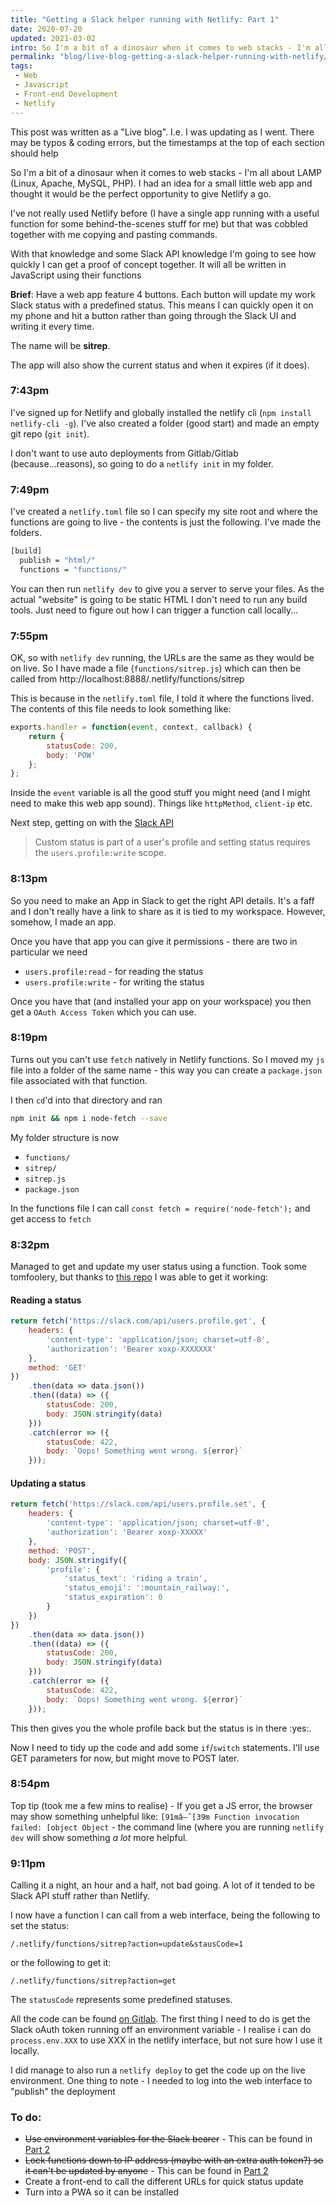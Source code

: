 ```yaml
---
title: "Getting a Slack helper running with Netlify: Part 1"
date: 2020-07-20
updated: 2021-03-02
intro: So I'm a bit of a dinosaur when it comes to web stacks - I'm all about LAMP (Linux, Apache, MySQL, PHP). I had an idea for a small little web app and thought it would be the perfect opportunity to give Netlify a go.
permalink: "blog/live-blog-getting-a-slack-helper-running-with-netlify/"
tags:
 - Web
 - Javascript
 - Front-end Development
 - Netlify
---
```


<div class="info">This post was written as a "Live blog". I.e. I was updating as I went. There may be typos & coding errors, but the timestamps at the top of each section should help</div>

So I'm a bit of a dinosaur when it comes to web stacks - I'm all about LAMP (Linux, Apache, MySQL, PHP). I had an idea for a small little web app and thought it would be the perfect opportunity to give Netlify a go.

I've not really used Netlify before (I have a single app running with a useful function for some behind-the-scenes stuff for me) but that was cobbled together with me copying and pasting commands.

With that knowledge and some Slack API knowledge I'm going to see how quickly I can get a proof of concept together. It will all be written in JavaScript using their functions

**Brief**: Have a web app feature 4 buttons. Each button will update my work Slack status with a predefined status. This means I can quickly open it on my phone and hit a button rather than going through the Slack UI and writing it every time.

The name will be **sitrep**.

The app will also show the current status and when it expires (if it does).

### 7:43pm

I've signed up for Netlify and globally installed the netlify cli (`npm install netlify-cli -g`). I've also created a folder (good start) and made an empty git repo (`git init`).

I don't want to use auto deployments from Gitlab/Gitlab (because...reasons), so going to do a `netlify init` in my folder.

### 7:49pm

I've created a `netlify.toml` file so I can specify my site root and where the functions are going to live - the contents is just the following. I've made the folders.

```bash
[build]
  publish = "html/"
  functions = "functions/"
```

You can then run `netlify dev` to give you a server to serve your files. As the actual "website" is going to be static HTML I don't need to run any build tools. Just need to figure out how I can trigger a function call locally...

### 7:55pm

OK, so with `netlify dev` running, the URLs are the same as they would be on live. So I have made a file (`functions/sitrep.js`) which can then be called from http://localhost:8888/.netlify/functions/sitrep

This is because in the `netlify.toml` file, I told it where the functions lived. The contents of this file needs to look something like:

```js
exports.handler = function(event, context, callback) {
	return {
		statusCode: 200,
		body: 'POW'
	};
};
```

Inside the `event` variable is all the good stuff you might need (and I might need to make this web app sound). Things like `httpMethod`, `client-ip` etc.

Next step, getting on with the [Slack API](https://api.slack.com/docs/presence-and-status#custom_status)

> Custom status is part of a user's profile and setting status requires the `users.profile:write` scope.

### 8:13pm

So you need to make an App in Slack to get the right API details. It's a faff and I don't really have a link to share as it is tied to my workspace. However, somehow, I made an app.

Once you have that app you can give it permissions - there are two in particular we need

- `users.profile:read` - for reading the status
- `users.profile:write` - for writing the status

Once you have that (and installed your app on your workspace) you then get a `OAuth Access Token` which you can use.

### 8:19pm

Turns out you can't use `fetch` natively in Netlify functions. So I moved my `js` file into a folder of the same name - this way you can create a `package.json` file associated with that function.

I then `cd`'d into that directory and ran

```bash
npm init && npm i node-fetch --save
```

My folder structure is now

- `functions/`
 - `sitrep/`
  - `sitrep.js`
  - `package.json`

In the functions file I can call `const fetch = require('node-fetch');` and get access to `fetch`

### 8:32pm

Managed to get and update my user status using a function. Took some tomfoolery, but thanks to [this repo](https://github.com/netlify/functions/blob/master/src/lambda/hello_slack.js) I was able to get it working:

#### Reading a status

```js
return fetch('https://slack.com/api/users.profile.get', {
	headers: {
		'content-type': 'application/json; charset=utf-8',
		'authorization': 'Bearer xoxp-XXXXXXX'
	},
	method: 'GET'
})
	.then(data => data.json())
	.then((data) => ({
		statusCode: 200,
		body: JSON.stringify(data)
	}))
	.catch(error => ({
		statusCode: 422,
		body: `Oops! Something went wrong. ${error}`
	}));
```


#### Updating a status

```js
return fetch('https://slack.com/api/users.profile.set', {
	headers: {
		'content-type': 'application/json; charset=utf-8',
		'authorization': 'Bearer xoxp-XXXXX'
	},
	method: 'POST',
	body: JSON.stringify({
		'profile': {
			'status_text': 'riding a train',
			'status_emoji': ':mountain_railway:',
			'status_expiration': 0
		}
	})
})
	.then(data => data.json())
	.then((data) => ({
		statusCode: 200,
		body: JSON.stringify(data)
	}))
	.catch(error => ({
		statusCode: 422,
		body: `Oops! Something went wrong. ${error}`
	}));
```

This then gives you the whole profile back but the status is in there :yes:.

Now I need to tidy up the code and add some `if`/`switch` statements. I'll use GET parameters for now, but might move to POST later.

### 8:54pm

Top tip (took me a few mins to realise) - If you get a JS error, the browser may show something unhelpful like: `[91mâ—ˆ[39m Function invocation failed: [object Object` - the command line (where you are running `netlify dev` will show something _a lot_ more helpful.

### 9:11pm

Calling it a night, an hour and a half, not bad going. A lot of it tended to be Slack API stuff rather than Netlify.

I now have a function I can call from a web interface, being the following to set the status:

`/.netlify/functions/sitrep?action=update&stausCode=1`

or the following to get it:

`/.netlify/functions/sitrep?action=get`

The `statusCode` represents some predefined statuses.

All the code can be found [on Gitlab](https://gitlab.com/mikestreety/sitrep).  The first thing I need to do is get the Slack oAuth token running off an environment variable - I realise i can do `process.env.XXX` to use XXX in the netlify interface, but not sure how I use it locally.

I did manage to also run a `netlify deploy` to get the code up on the live environment. One thing to note - I needed to log into the web interface to "publish" the deployment

### To do:

- <s>Use environment variables for the Slack bearer</s> - This can be found in [Part 2](https://www.mikestreety.co.uk/blog/getting-a-slack-helper-running-with-netlify-part-2)
- <s>Lock functions down to IP address (maybe with an extra auth token?) so it can't be updated by anyone</s> - This can be found in [Part 2](https://www.mikestreety.co.uk/blog/getting-a-slack-helper-running-with-netlify-part-2)
- Create a front-end to call the different URLs for quick status update
- Turn into a PWA so it can be installed
